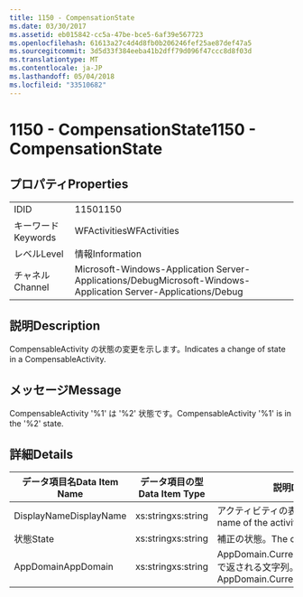 ```yaml
---
title: 1150 - CompensationState
ms.date: 03/30/2017
ms.assetid: eb015842-cc5a-47be-bce5-6af39e567723
ms.openlocfilehash: 61613a27c4d4d8fb0b206246fef25ae87def47a5
ms.sourcegitcommit: 3d5d33f384eeba41b2dff79d096f47ccc8d8f03d
ms.translationtype: MT
ms.contentlocale: ja-JP
ms.lasthandoff: 05/04/2018
ms.locfileid: "33510682"
---
```

# <a name="1150---compensationstate"></a><span data-ttu-id="73899-102">1150 - CompensationState</span><span class="sxs-lookup"><span data-stu-id="73899-102">1150 - CompensationState</span></span>
## <a name="properties"></a><span data-ttu-id="73899-103">プロパティ</span><span class="sxs-lookup"><span data-stu-id="73899-103">Properties</span></span>  
  
|||  
|-|-|  
|<span data-ttu-id="73899-104">ID</span><span class="sxs-lookup"><span data-stu-id="73899-104">ID</span></span>|<span data-ttu-id="73899-105">1150</span><span class="sxs-lookup"><span data-stu-id="73899-105">1150</span></span>|  
|<span data-ttu-id="73899-106">キーワード</span><span class="sxs-lookup"><span data-stu-id="73899-106">Keywords</span></span>|<span data-ttu-id="73899-107">WFActivities</span><span class="sxs-lookup"><span data-stu-id="73899-107">WFActivities</span></span>|  
|<span data-ttu-id="73899-108">レベル</span><span class="sxs-lookup"><span data-stu-id="73899-108">Level</span></span>|<span data-ttu-id="73899-109">情報</span><span class="sxs-lookup"><span data-stu-id="73899-109">Information</span></span>|  
|<span data-ttu-id="73899-110">チャネル</span><span class="sxs-lookup"><span data-stu-id="73899-110">Channel</span></span>|<span data-ttu-id="73899-111">Microsoft-Windows-Application Server-Applications/Debug</span><span class="sxs-lookup"><span data-stu-id="73899-111">Microsoft-Windows-Application Server-Applications/Debug</span></span>|  
  
## <a name="description"></a><span data-ttu-id="73899-112">説明</span><span class="sxs-lookup"><span data-stu-id="73899-112">Description</span></span>  
 <span data-ttu-id="73899-113">CompensableActivity の状態の変更を示します。</span><span class="sxs-lookup"><span data-stu-id="73899-113">Indicates a change of state in a CompensableActivity.</span></span>  
  
## <a name="message"></a><span data-ttu-id="73899-114">メッセージ</span><span class="sxs-lookup"><span data-stu-id="73899-114">Message</span></span>  
 <span data-ttu-id="73899-115">CompensableActivity '%1' は '%2' 状態です。</span><span class="sxs-lookup"><span data-stu-id="73899-115">CompensableActivity '%1' is in the '%2' state.</span></span>  
  
## <a name="details"></a><span data-ttu-id="73899-116">詳細</span><span class="sxs-lookup"><span data-stu-id="73899-116">Details</span></span>  
  
|<span data-ttu-id="73899-117">データ項目名</span><span class="sxs-lookup"><span data-stu-id="73899-117">Data Item Name</span></span>|<span data-ttu-id="73899-118">データ項目の型</span><span class="sxs-lookup"><span data-stu-id="73899-118">Data Item Type</span></span>|<span data-ttu-id="73899-119">説明</span><span class="sxs-lookup"><span data-stu-id="73899-119">Description</span></span>|  
|--------------------|--------------------|-----------------|  
|<span data-ttu-id="73899-120">DisplayName</span><span class="sxs-lookup"><span data-stu-id="73899-120">DisplayName</span></span>|<span data-ttu-id="73899-121">xs:string</span><span class="sxs-lookup"><span data-stu-id="73899-121">xs:string</span></span>|<span data-ttu-id="73899-122">アクティビティの表示名。</span><span class="sxs-lookup"><span data-stu-id="73899-122">The display name of the activity.</span></span>|  
|<span data-ttu-id="73899-123">状態</span><span class="sxs-lookup"><span data-stu-id="73899-123">State</span></span>|<span data-ttu-id="73899-124">xs:string</span><span class="sxs-lookup"><span data-stu-id="73899-124">xs:string</span></span>|<span data-ttu-id="73899-125">補正の状態。</span><span class="sxs-lookup"><span data-stu-id="73899-125">The compensation state.</span></span>|  
|<span data-ttu-id="73899-126">AppDomain</span><span class="sxs-lookup"><span data-stu-id="73899-126">AppDomain</span></span>|<span data-ttu-id="73899-127">xs:string</span><span class="sxs-lookup"><span data-stu-id="73899-127">xs:string</span></span>|<span data-ttu-id="73899-128">AppDomain.CurrentDomain.FriendlyName で返される文字列。</span><span class="sxs-lookup"><span data-stu-id="73899-128">The string returned by AppDomain.CurrentDomain.FriendlyName.</span></span>|
